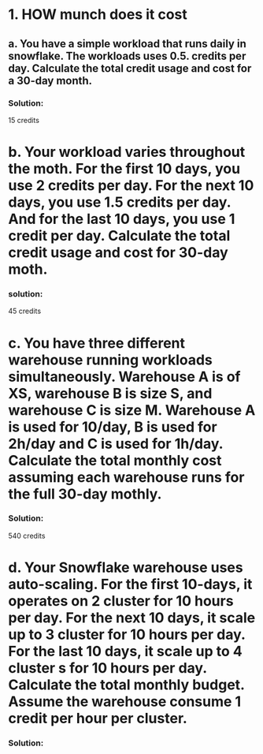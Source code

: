 
# 1. HOW munch does it cost

## a. You have a simple workload that runs daily in snowflake. The workloads uses 0.5. credits per day. Calculate the total credit usage and cost for a 30-day month.

### Solution:
15 credits

# b. Your workload varies throughout the moth. For the first 10 days, you use 2 credits per day. For the next 10 days, you use 1.5 credits per day. And for the last 10 days, you use 1 credit per day. Calculate the total credit usage and cost for 30-day moth.

### solution:
45 credits


# c. You have three different warehouse running workloads simultaneously. Warehouse A is of XS, warehouse B is size S, and warehouse C is size M. Warehouse A is used for 10/day, B is used for 2h/day and C is used for 1h/day. Calculate the total monthly cost assuming each warehouse runs for the full 30-day mothly.

### Solution:

540 credits


# d. Your Snowflake warehouse uses auto-scaling. For the first 10-days, it operates on 2 cluster for 10 hours per day. For the next 10 days, it scale up to 3 cluster for 10 hours per day. For the last 10 days, it scale up to 4 cluster s for 10 hours per day. Calculate the total monthly budget. Assume the warehouse consume 1 credit per hour per cluster.

### Solution:
